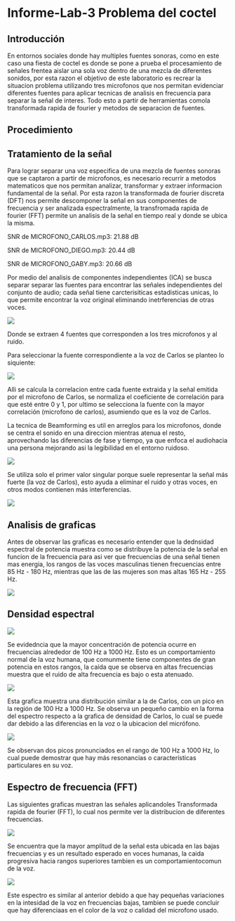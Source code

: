 # Informe-Lab-3 Problema del coctel 
## Introducción
En entornos sociales donde hay multiples fuentes sonoras, como en este caso una fiesta de coctel es donde se pone a prueba el procesamiento de señales frentea aislar una sola voz dentro de una mezcla de diferentes sonidos, por esta razon el objetivo de este laboratorio es recrear la situacion problema utilizando tres microfonos que nos permitan evidenciar diferentes fuentes para aplicar tecnicas de analisis en frecuencia para separar la señal de interes. Todo esto a partir de herramientas comola transformada rapida de fourier y metodos de separacion de fuentes.

## Procedimiento
## Tratamiento de la señal
Para lograr separar una voz especifica de una mezcla de fuentes sonoras que se captaron a partir de microfonos, es necesario recurrir a metodos matematicos que nos permitan analizar, transformar y extraer informacion fundamental de la señal. Por esta razon la transformada de fourier discreta (DFT) nos permite descomponer la señal en sus componentes de frecuencia y ser analizada espectralmente, la transfromada rapida de fourier (FFT) permite un analisis de la señal en tiempo real y donde se ubica la misma.

SNR de MICROFONO_CARLOS.mp3: 21.88 dB

SNR de MICROFONO_DIEGO.mp3: 20.44 dB

SNR de MICROFONO_GABY.mp3: 20.66 dB

Por medio del analisis de componentes independientes (ICA) se busca separar separar las fuentes para encontrar las señales independientes del conjunto de audio; cada señal tiene carcterisiticas estadisticas unicas, lo que permite encontrar la voz original eliminando inetrferencias de otras voces.

![](https://github.com/gaby2804/Lab-3-Coctel/blob/main/ica.png)

Donde se extraen 4 fuentes que corresponden a los tres microfonos y al ruido. 

Para seleccionar la fuente correspondiente a la voz de Carlos se planteo lo siquiente:

![](https://github.com/gaby2804/Lab-3-Coctel/blob/main/correlacion.png)

Alli se calcula la correlacion entre cada fuente extraida y la señal emitida por el microfono de Carlos, se normaliza el coeficiente de correlación para que esté entre 0 y 1, por ultimo se selecciona la fuente con la mayor correlación (microfono de carlos), asumiendo que es la voz de Carlos.

La tecnica de Beamforming es util en arreglos para los microfonos, donde se centra el sonido en una direccion mientras atenua el resto, aprovechando las diferencias de fase y tiempo, ya que enfoca el audiohacia una persona mejorando asi la legibilidad en el entorno ruidoso.

![](https://github.com/gaby2804/Lab-3-Coctel/blob/main/beamforming)

Se utiliza solo el primer valor singular porque suele representar la señal más fuerte (la voz de Carlos), esto ayuda a eliminar el ruido y otras voces, en otros modos contienen más interferencias.

![](https://github.com/gaby2804/Lab-3-Coctel/blob/main/Tabla)

## Analisis de graficas

Antes de observar las graficas es necesario entender que la dednsidad espectral de potencia muestra como se distribuye la potencia de la señal en funcion de la frecuencia para asi ver que frecuencias de una señal tienen mas energia, los rangos de las voces masculinas tienen frecuencias entre 85 Hz - 180 Hz, mientras que las de las mujeres son mas altas 165 Hz - 255 Hz. 

![](https://github.com/gaby2804/Lab-3-Coctel/blob/main/calculo%20dp.png)

## Densidad espectral 

![](https://github.com/gaby2804/Lab-3-Coctel/blob/main/de%20cb.png)

Se evidedncia que la mayor concentración de potencia ocurre en frecuencias alrededor de 100 Hz a 1000 Hz.
Esto es un comportamiento normal de la voz humana, que comunmente tiene componentes de gran potencia en estos rangos, la caída que se observa en altas frecuencias muestra que el ruido de alta frecuencia es bajo o esta atenuado.

![](https://github.com/gaby2804/Lab-3-Coctel/blob/main/de%20dg.png)

Esta grafica muestra una distribución similar a la de Carlos, con un pico en la región de 100 Hz a 1000 Hz. Se observa un pequeño cambio en la forma del espectro respecto a la grafica de densidad de Carlos, lo cual se puede dar debido a las diferencias en la voz o la ubicacion del micrófono.

![](https://github.com/gaby2804/Lab-3-Coctel/blob/main/de%20gb.png)

Se observan dos picos pronunciados en el rango de 100 Hz a 1000 Hz, lo cual puede demostrar que hay más resonancias o características particulares en su voz.

## Espectro de frecuencia (FFT)

Las siguientes graficas muestran las señales aplicandoles Transformada rapida de fourier (FFT), lo cual nos permite ver la distribucion de diferentes frecuencias.

![](https://github.com/gaby2804/Lab-3-Coctel/blob/main/espectro%20carlos.png)

Se encuentra que la mayor amplitud de la señal esta ubicada en las bajas frecuencias y es un resultado esperado en voces humanas, la caida progresiva hacia rangos superiores tambien es un comportamientocomun de la voz.

![](https://github.com/gaby2804/Lab-3-Coctel/blob/main/espectro%20diego.png)

Este espectro es similar al anterior debido a que hay pequeñas variaciones en la intesidad de la voz en frecuencias bajas, tambien se puede concluir que hay diferenciaas en el color de la voz o calidad del microfono usado.

![]()



